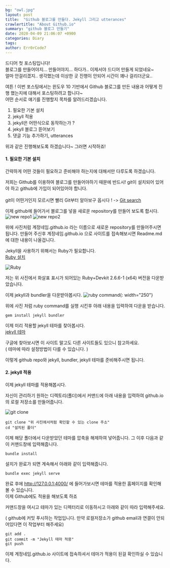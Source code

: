 ```yaml
---
bg: "owl.jpg"
layout: post
title:  "Github 블로그를 만들다. Jekyll 그리고 utterances"
crawlertitle: "About Github.io"
summary: "github 블로그 만들기"
date: 2020-04-09 21:06:07 +0900
categories: Diary
tags: 
author: Err0rCode7
---
```


드디어 첫 포스팅입니다! <br>
블로그를 만들어야지... 만들어야지... 하다가.. 이제서야 드디어 만들게 되었네요~<Br>
얼마 안걸리겠지.. 생각했는데 이상한 곳 진행이 안되어 시간이 꽤나 걸리더군요..<br>

여튼 ! 이번 포스팅에서는 윈도우 10 기반에서 Github 블로그를 만든 내용과 어떻게 진행 했는지에 대해서 포스팅하려고 합니다~<Br>
어떤 순서로 얘기를 진행할지 목차를 알려드리겠습니다.<br>

1. 필요한 기본 설치
2. jekyll 적용
3. jekyll은 어떤식으로 동작하는가 ?
4. jekyll 블로그 뜯어보기
5. 댓글 기능 추가하기, utterances

위과 같은 진행해보도록 하겠습니다~ 그러면 시작하죠!<br>

#### 1. 필요한 기본 설치

간략하게 어떤 것들이 필요하고 준비해야 하는지에 대해서만 다루도록 하겠습니다.

저희는 Github를 이용하여 블로그를 만들어야하기 때문에 반드시! git이 설치되어 있어야 하고 github에 가입이 되어있어야 합니다.<br><br>
git이 어떤거인지 모르시면 빨리 Git부터 알아보구 옵시다 ! -> [Git search](https://www.google.com/search?sxsrf=ALeKk008PpNTvvJP2UZPG6bhpodN3wINuw%3A1586435098389&ei=GhSPXsS5F8HZhwOZ7ZHwBw&q=git&oq=git&gs_lcp=CgZwc3ktYWIQAzIECCMQJzIECCMQJzIECAAQQzIHCAAQFBCHAjIECAAQQzIECAAQQzICCAAyAggAMgQIABBDMgQIABBDOgQIABAKShEIFxINMy0xMzRnMTIzZzMyNkoLCBgSBzMtMWcxZzJQlrMDWJ60A2CatgNoAHAAeACAAcYCiAHwBpIBBzAuMi4wLjKYAQCgAQGqAQdnd3Mtd2l6&sclient=psy-ab&ved=0ahUKEwjErv6jq9voAhXB7GEKHZl2BH4Q4dUDCAw&uact=5)<br>

이제 github에 들어가서 블로그를 넣을 새로운 repository를 만들어 보도록 합시다.
![new repo1](https://user-images.githubusercontent.com/48249549/78896055-d5e7f900-7aaa-11ea-92b7-450ff0ab4b45.png)
![new repo2](https://user-images.githubusercontent.com/48249549/78896681-ccab5c00-7aab-11ea-9eed-e361d823f618.png)

위에 사진처럼 계정네임.github.io 라는 이름으로 새로운 repository를 만들어주시면 됩니다.
만들어 주신후 계정네임.github.io 으로 사이트를 접속해보시면 Readme.md에 대한 내용이 나올겁니다.

Jekyll을 사용하기 위해서는 Ruby가 필요합니다. <br>
[Ruby 설치](https://rubyinstaller.org/downloads/)

![Ruby](https://user-images.githubusercontent.com/48249549/78895512-f6638380-7aa9-11ea-80e1-ded999eda6b7.png)

저는 위 사진에서 화살표 표시가 되어있는 Ruby+Devkit 2.6.6-1 (x64) 버전을 다운받았습니다.

이제 jekyll과 bundler을 다운받아봅시다.
![ruby command](https://user-images.githubusercontent.com/48249549/78897166-b81b9380-7aac-11ea-8ff1-0efb06276460.png){: width="250"}

위에 사진 처럼 ruby command를 실행 시킨후 아래 내용을 입력하여 다운을 받습니다.

```
gem install jekyll bundler
```

이제 미리 적용할 jekyll 테마를 찾아봅시다.<br>
[jekyll 테마](http://jekyllthemes.org/)

구글에 찾아보시면 이 사이트 말고도 다른 사이트들도 있으니 참고하세요. <br>
( 테마에 따라 설정방법이 다를 수 있습니다. )

이렇게 github repo와 jekyll, bundler, jekyll 테마를 준비해주시면 됩니다.

#### 2. jekyll 적용

이제 jekyll 테마를 적용해봅시다.


자신이 관리하기 원하는 디렉토리(폴더)에서 커맨드에 아래 내용을 입력하여 github.io의 로컬 저장소를 만들어줍니다.

![git clone](https://user-images.githubusercontent.com/48249549/78897923-e9e12a00-7aad-11ea-8dbc-ff14f60e47bb.png)


```
git clone "위 사진에서처럼 확인할 수 있는 clone 주소"
cd "설치된 폴더"
```

이제 해당 폴더에서 다운받았던 테마를 압축을 해제하여 넣어줍니다.
그 이후 다음과 같이 커맨드창에 입력해줍니다.

```
bundle install
```

설치가 완료가 되면 계속해서 아래와 같이 입력해줍니다.

```
bundle exec jekyll serve
```

완료 후에 http://127.0.0.1:4000/ 에 들어가보시면 테마를 적용한 홈페이지를 확인해볼 수 있습니다.<br>
이제 Github에도 적용을 해보도록 하죠

커맨드창을 여시고 테마가 있는 디렉터리로 이동하시고 아래와 같이 따라 입력해주세요. <br>

( github에 커밋 푸시하는 작업입니다. 만약 로컬저장소가 github email과 연결이 안되어있다면 이 작업부터 해주세요)

```
git add .
git commit -m "Jekyll 테마 적용"
git push
```

이제 계정네임.github.io 사이트에 접속하셔서 테마가 적용이 된걸 확인하실 수 있습니다.
